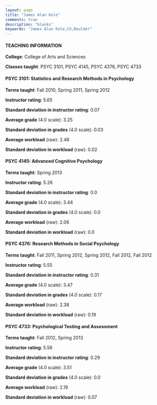 ```yaml
---
layout: page
title: "James Alan Kole" 
comments: true
description: "blanks"
keywords: "James Alan Kole,CU,Boulder"
---
```

<head>
<script src="https://ajax.googleapis.com/ajax/libs/jquery/2.1.3/jquery.min.js"></script>
<script src="https://dl.dropboxusercontent.com/s/pc42nxpaw1ea4o9/highcharts.js?dl=0"></script>
<!-- <script src="../assets/js/highcharts.js"></script> -->
<style type="text/css">@font-face {
	font-family: "Bebas Neue";
	src: url(https://www.filehosting.org/file/details/544349/BebasNeue Regular.otf) format("opentype");
	}
	h1.Bebas { 
		font-family: "Bebas Neue", Verdana, Tahoma;
	}
</style>
</head>
	   
#### TEACHING INFORMATION

**College**: College of Arts and Sciences

**Classes taught**: PSYC 3101, PSYC 4145, PSYC 4376, PSYC 4733

#### PSYC 3101: Statistics and Research Methods in Psychology

**Terms taught**: Fall 2010, Spring 2011, Spring 2012

**Instructor rating**: 5.65

**Standard deviation in instructor rating**: 0.07

**Average grade** (4.0 scale): 3.25

**Standard deviation in grades** (4.0 scale): 0.03

**Average workload** (raw): 2.46

**Standard deviation in workload** (raw): 0.02

#### PSYC 4145: Advanced Cognitive Psychology

**Terms taught**: Spring 2013

**Instructor rating**: 5.26

**Standard deviation in instructor rating**: 0.0

**Average grade** (4.0 scale): 3.44

**Standard deviation in grades** (4.0 scale): 0.0

**Average workload** (raw): 2.06

**Standard deviation in workload** (raw): 0.0

#### PSYC 4376: Research Methods in Social Psychology

**Terms taught**: Fall 2011, Spring 2012, Spring 2012, Fall 2012, Fall 2012

**Instructor rating**: 5.55

**Standard deviation in instructor rating**: 0.31

**Average grade** (4.0 scale): 3.47

**Standard deviation in grades** (4.0 scale): 0.17

**Average workload** (raw): 2.38

**Standard deviation in workload** (raw): 0.19

#### PSYC 4733: Psychological Testing and Assessment

**Terms taught**: Fall 2012, Spring 2013

**Instructor rating**: 5.56

**Standard deviation in instructor rating**: 0.29

**Average grade** (4.0 scale): 3.51

**Standard deviation in grades** (4.0 scale): 0.0

**Average workload** (raw): 2.19

**Standard deviation in workload** (raw): 0.07

